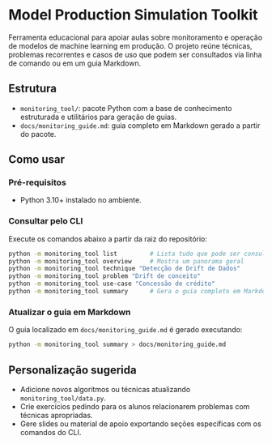 # Model Production Simulation Toolkit

Ferramenta educacional para apoiar aulas sobre monitoramento e operação de modelos de machine learning em produção. O projeto reúne técnicas, problemas recorrentes e casos de uso que podem ser consultados via linha de comando ou em um guia Markdown.

## Estrutura

- `monitoring_tool/`: pacote Python com a base de conhecimento estruturada e utilitários para geração de guias.
- `docs/monitoring_guide.md`: guia completo em Markdown gerado a partir do pacote.

## Como usar

### Pré-requisitos

- Python 3.10+ instalado no ambiente.

### Consultar pelo CLI

Execute os comandos abaixo a partir da raiz do repositório:

```bash
python -m monitoring_tool list         # Lista tudo que pode ser consultado
python -m monitoring_tool overview     # Mostra um panorama geral
python -m monitoring_tool technique "Detecção de Drift de Dados"
python -m monitoring_tool problem "Drift de conceito"
python -m monitoring_tool use-case "Concessão de crédito"
python -m monitoring_tool summary      # Gera o guia completo em Markdown
```

### Atualizar o guia em Markdown

O guia localizado em `docs/monitoring_guide.md` é gerado executando:

```bash
python -m monitoring_tool summary > docs/monitoring_guide.md
```

## Personalização sugerida

- Adicione novos algoritmos ou técnicas atualizando `monitoring_tool/data.py`.
- Crie exercícios pedindo para os alunos relacionarem problemas com técnicas apropriadas.
- Gere slides ou material de apoio exportando seções específicas com os comandos do CLI.
